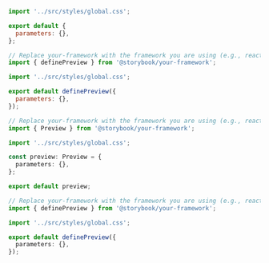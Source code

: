 ```js filename=".storybook/preview.js" renderer="common" language="js" tabTitle="CSF 3"
import '../src/styles/global.css';

export default {
  parameters: {},
};
```

```js filename=".storybook/preview.js" renderer="react" language="js" tabTitle="CSF Next 🧪"
// Replace your-framework with the framework you are using (e.g., react-vite, nextjs, experimental-nextjs-vite)
import { definePreview } from '@storybook/your-framework';

import '../src/styles/global.css';

export default definePreview({
  parameters: {},
});
```

```ts filename=".storybook/preview.ts" renderer="common" language="ts" tabTitle="CSF 3"
// Replace your-framework with the framework you are using (e.g., react, vue3)
import { Preview } from '@storybook/your-framework';

import '../src/styles/global.css';

const preview: Preview = {
  parameters: {},
};

export default preview;
```

```ts filename=".storybook/preview.ts" renderer="react" language="ts" tabTitle="CSF Next 🧪"
// Replace your-framework with the framework you are using (e.g., react-vite, nextjs, experimental-nextjs-vite)
import { definePreview } from '@storybook/your-framework';

import '../src/styles/global.css';

export default definePreview({
  parameters: {},
});
```

